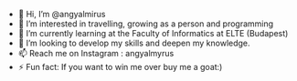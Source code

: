 - 👋 Hi, I’m @angyalmirus
- 👀 I’m interested in travelling, growing as a person and programming
- 🌱 I’m currently learning at the Faculty of Informatics at ELTE (Budapest)
- 💞️ I’m looking to develop my skills and deepen my knowledge.
- 📫 Reach me on Instagram : angyalmyrus
- ⚡ Fun fact: If you want to win me over buy me a goat:)

<!---
angyalmirus/angyalmirus is a ✨ special ✨ repository because its `README.md` (this file) appears on your GitHub profile.
You can click the Preview link to take a look at your changes.
--->
